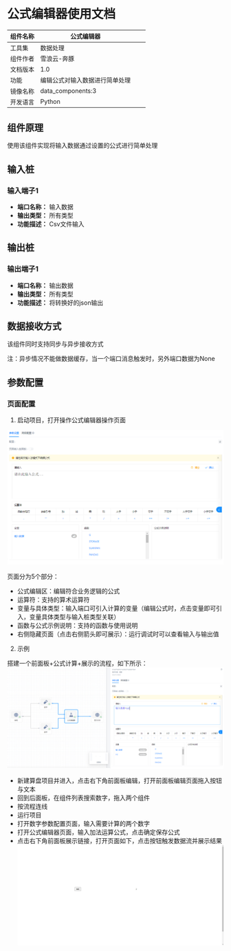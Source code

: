 # 公式编辑器使用文档
| 组件名称 | 公式编辑器 |  |  |
| --- | --- | --- | --- |
| 工具集 | 数据处理 |  |  |
| 组件作者 | 雪浪云-奔豚 |  |  |
| 文档版本 | 1.0 |  |  |
| 功能 | 编辑公式对输入数据进行简单处理 |  |  |
| 镜像名称 | data_components:3 |  |  |
| 开发语言 | Python |  |  |

## 组件原理
使用该组件实现将输入数据通过设置的公式进行简单处理

## 输入桩

### 输入端子1

- **端口名称：** 输入数据
- **输出类型：** 所有类型
- **功能描述：** Csv文件输入

## 输出桩

### 输出端子1

- **端口名称：** 输出数据
- **输出类型：** 所有类型
- **功能描述：** 将转换好的json输出

## 数据接收方式

该组件同时支持同步与异步接收方式

注：异步情况不能做数据缓存，当一个端口消息触发时，另外端口数据为None

## 参数配置
### 页面配置
1. 启动项目，打开操作公式编辑器操作页面

![](./img/%E5%85%AC%E5%BC%8F%E7%BC%96%E8%BE%91%E5%99%A81.png)

页面分为5个部分：

- 公式编辑区：编辑符合业务逻辑的公式
- 运算符：支持的算术运算符
- 变量与具体类型：输入端口可引入计算的变量（编辑公式时，点击变量即可引入，变量具体类型与输入桩类型关联）
- 函数与公式示例说明：支持的函数与使用说明
- 右侧隐藏页面（点击右侧箭头即可展示）：运行调试时可以查看输入与输出值

2. 示例

搭建一个前面板+公式计算+展示的流程，如下所示：
![](./img/%E5%85%AC%E5%BC%8F%E7%BC%96%E8%BE%91%E5%99%A82.png)

- 新建算盘项目并进入，点击右下角前面板编辑，打开前面板编辑页面拖入按钮与文本
- 回到后面板，在组件列表搜索数字，拖入两个组件
- 按流程连线
- 运行项目
- 打开数字参数配置页面，输入需要计算的两个数字
- 打开公式编辑器页面，输入加法运算公式，点击确定保存公式
- 点击右下角前面板展示链接，打开页面如下，点击按钮触发数据流并展示结果
![](./img/%E5%85%AC%E5%BC%8F%E7%BC%96%E8%BE%91%E5%99%A83.png)